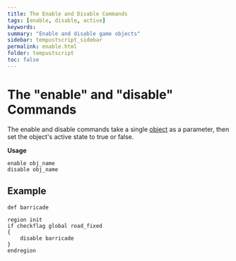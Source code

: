 ```yaml
---
title: The Enable and Disable Commands
tags: [enable, disable, active]
keywords:
summary: "Enable and disable game objects"
sidebar: tempustscript_sidebar
permalink: enable.html
folder: tempustscript
toc: false
---
```


# The "enable" and "disable" Commands

The enable and disable commands take a single [object](objects.md) as a parameter, then set the object's active state to true or false.

**Usage**

    enable obj_name
    disable obj_name

## Example

    def barricade

    region init
    if checkflag global road_fixed
    {
        disable barricade
    }
    endregion